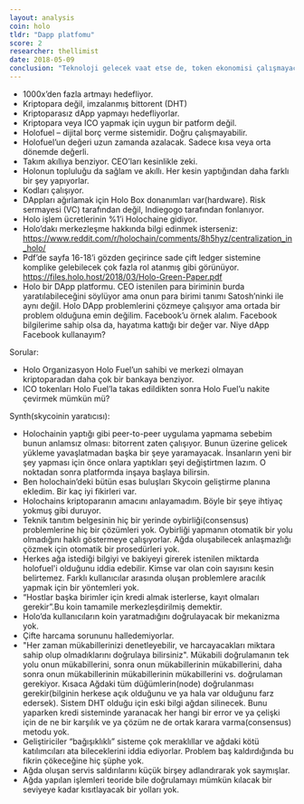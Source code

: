 ```yaml
---
layout: analysis
coin: holo
tldr: "Dapp platfomu"
score: 2
researcher: thellimist
date: 2018-05-09
conclusion: "Teknoloji gelecek vaat etse de, token ekonomisi çalışmayacak gibi görünüyor."
---
```


- 1000x’den fazla artmayı hedefliyor.
- Kriptopara değil, imzalanmış bittorent (DHT)
- Kriptoparasız dApp yapmayı hedefliyorlar.
- Kriptopara veya ICO yapmak için uygun bir patform değil.
- Holofuel – dijital borç verme sistemidir. Doğru çalışmayabilir. 
- Holofuel’un değeri uzun zamanda azalacak. Sadece kısa veya orta dönemde değerli.
- Takım akıllıya benziyor. CEO’ları kesinlikle zeki.
- Holonun topluluğu da sağlam ve akıllı. Her kesin yaptığından daha farklı bir şey yapıyorlar.
- Kodları çalışıyor.
- DAppları ağırlamak için Holo Box donanımları var(hardware).  Risk sermayesi (VC) tarafından değil, Indiegogo tarafından fonlanıyor.
- Holo işlem ücretlerinin %1’i Holochaine gidiyor.
- Holo’dakı merkezleşme hakkında bilgi edinmek isterseniz: https://www.reddit.com/r/holochain/comments/8h5hyz/centralization_in_holo/
- Pdf’de sayfa 16-18’i gözden geçirince sade çift ledger sistemine komplike gelebilecek çok fazla rol atanmış gibi görünüyor. https://files.holo.host/2018/03/Holo-Green-Paper.pdf
- Holo bir DApp platformu. CEO istenilen para biriminin burda yaratılabileceğini söylüyor ama onun para birimi tanımı Satosh’ninki ile aynı değil. Holo DApp problemlerini çözmeye çalışıyor ama ortada bir problem olduğuna emin değilim. Facebook’u örnek alalım. Facebook bilgilerime sahip olsa da, hayatıma kattığı bir değer var. Niye dApp Facebook kullanayım?

Sorular:

- Holo Organizasyon Holo Fuel’un sahibi ve merkezi olmayan kriptoparadan daha çok bir bankaya benziyor.
- ICO tokenları Holo Fuel’la takas edildikten sonra Holo Fuel’u nakite çevirmek mümkün mü?

Synth(skycoinin yaratıcısı):

- Holochainin yaptığı gibi peer-to-peer uygulama yapmama sebebim bunun anlamsız olması: bitorrent zaten çalışıyor. Bunun üzerine gelicek yükleme yavaşlatmadan başka bir şeye yaramayacak. İnsanların yeni bir şey yapması için önce onlara yaptıkları şeyi değiştirtmen lazım. O noktadan sonra platformda inşaya başlaya bilirsin.
- Ben holochain’deki bütün esas buluşları Skycoin geliştirme planına ekledim. Bir kaç iyi fikirleri var.
- Holochains kriptoparanın amacını anlayamadım. Böyle bir şeye ihtiyaç yokmuş gibi duruyor.
- Teknik tanıtım belgesinin hiç bir yerinde oybirliği(consensus) problemlerine hiç bir çözümleri yok. Oybirliği yapmanın otomatik bir yolu olmadığını haklı göstermeye çalışıyorlar. Ağda oluşabilecek anlaşmazlığı çözmek için otomatik bir prosedürleri yok.
- Herkes ağa istediği bilgiyi ve bakiyeyi girerek istenilen miktarda holofuel'i olduğunu iddia edebilir. Kimse var olan coin sayısını kesin belirtemez. Farklı kullanıcılar arasında oluşan problemlere aracılık yapmak için bir yöntemleri yok.
- “Hostlar başka birimler için kredi almak isterlerse, kayıt olmaları gerekir”.Bu koin tamamile merkezleşdirilmiş demektir.
- Holo’da kullanıcıların koin yaratmadığını doğrulayacak bir mekanizma yok.
- Çifte harcama sorununu halledemiyorlar.
- "Her zaman mükabillerinizi denetleyebilir, ve harcayacakları miktara sahip olup olmadıklarını doğrulaya bilirsiniz". Mükabili doğrulamanın tek yolu onun mükabillerini, sonra onun mükabillerinin mükabillerini, daha sonra onun mükabillerinin mükabillerinin mükabillerini vs. doğrulaman gerekiyor. Kısaca Ağdaki tüm düğümlerin(node) doğrulanması gerekir(bilginin herkese açık olduğunu ve ya hala var olduğunu farz edersek). Sistem DHT olduğu için eski bilgi ağdan silinecek. Bunu yaparken kredi sisteminde yaranacak her hangi bir error ve ya çelişki için de ne bir karşılık ve ya çözüm ne de ortak karara varma(consensus) metodu yok.
- Geliştiriciler “bağışıklıklı” sisteme çok meraklıllar ve ağdaki kötü katılımcıları ata bileceklerini iddia ediyorlar. Problem baş kaldırdığında bu fikrin çökeceğine hiç şüphe yok.
- Ağda oluşan servis saldırılarını  küçük birşey adlandırarak yok saymışlar.
- Ağda yapılan işlemleri teoride bile doğrulamayı mümkün kılacak bir seviyeye kadar kısıtlayacak bir yolları yok.